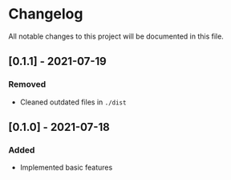 # Changelog

All notable changes to this project will be documented in this file.

## [0.1.1] - 2021-07-19

### Removed

- Cleaned outdated files in `./dist`

## [0.1.0] - 2021-07-18

### Added

- Implemented basic features
